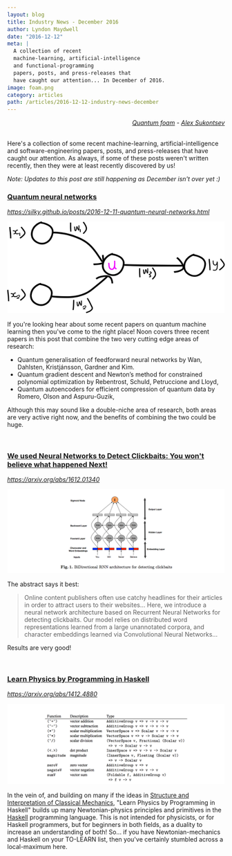 ```yaml
---
layout: blog
title: Industry News - December 2016
author: Lyndon Maydwell
date: "2016-12-12"
meta: |
  A collection of recent
  machine-learning, artificial-intelligence
  and functional-programming
  papers, posts, and press-releases that
  have caught our attention... In December of 2016.
image: foam.png
category: articles
path: /articles/2016-12-12-industry-news-december
---
```

<div style="text-align: right;">
  <em>
    <a href="https://www.flickr.com/photos/manitobamaps/2661597665/in/photolist-7LHxe7-9ErPSC-7LHxab-7LDzTa-dESsxF-koPvau-i5ZGnc-jZpRo2-eYvLFz-4qwYo2-eYvFAt-eYvxXi-99xoge-5NLFbS-9a6NRo-eYH11f-7sbEaf-4icKQ-9nzv3K-54cofV-7s7d6H-7sbLPE-7seXCS-7sbJ1q-7s9WNm-7qAZ4x-7s7Jqe-7s7Hhi-7s7D66-7sbKnu-7seXeJ-7s62KM-7s7EpK-7sbc9Q-7s61p2-eYGSL5-8VekGo-4fRmaS-4ozZwX-7BVqZ1-eYErjm-4TXUgA-AUeWa-7BVrnS-7BREuR-7vzAau-7BREnF-oStFw-wzAW19-kD64Pp">Quantum foam</a>
    - <a href="https://www.flickr.com/photos/control9/">Alex Sukontsev</a>
  </em>
</div>

<br />

Here's a collection of some recent machine-learning, artificial-intelligence
and software-engineering papers, posts, and press-releases that have caught our attention.
As always, if some of these posts weren't written recently, then they were at least
recently discovered by us!

_Note: Updates to this post are still happening as December isn't over yet :)_

<!--more-->

### [Quantum neural networks](https://silky.github.io/posts/2016-12-11-quantum-neural-networks.html)

_<https://silky.github.io/posts/2016-12-11-quantum-neural-networks.html>_

![](./fully-quantum-nn.png)

If you're looking hear about some recent papers on quantum machine learning then you've
come to the right place! Noon covers three recent papers in this post that combine
the two very cutting edge areas of research:

* Quantum generalisation of feedforward neural networks by Wan, Dahlsten, Kristjánsson, Gardner and Kim.
* Quantum gradient descent and Newton’s method for constrained polynomial optimization by Rebentrost, Schuld, Petruccione and Lloyd,
* Quantum autoencoders for efficient compression of quantum data by Romero, Olson and Aspuru-Guzik,

Although this may sound like a double-niche area of research, both areas are very
active right now, and the benefits of combining the two could be huge.

<br />

### [We used Neural Networks to Detect Clickbaits: You won't believe what happened Next!](https://arxiv.org/abs/1612.01340)

_<https://arxiv.org/abs/1612.01340>_

![](./clickbaitnet.png)

The abstract says it best:

> Online content publishers often use catchy headlines for their articles in
> order to attract users to their websites...  Here, we introduce a
> neural network architecture based on Recurrent Neural Networks for detecting
> clickbaits. Our model relies on distributed word representations learned from a
> large unannotated corpora, and character embeddings learned via Convolutional
> Neural Networks...

Results are very good!

<br />

### [Learn Physics by Programming in Haskell](https://arxiv.org/abs/1412.4880)

_<https://arxiv.org/abs/1412.4880>_

![](./haskell_physics.png)

In the vein of, and building on many if the ideas in
[Structure and Interpretation of Classical Mechanics](https://mitpress.mit.edu/sites/default/files/titles/content/sicm/book.html),
"Learn Physics by Programming in Haskell" builds up many Newtonian-physics principles
and primitives in the [Haskell](http://haskell.org/) programming language.
This is not intended for physicists, or for Haskell programmers, but for beginners
in both fields, as a duality to increase an understanding of both! So... if you have
Newtonian-mechanics and Haskell on your TO-LEARN list, then you've certainly
stumbled across a local-maximum here.

